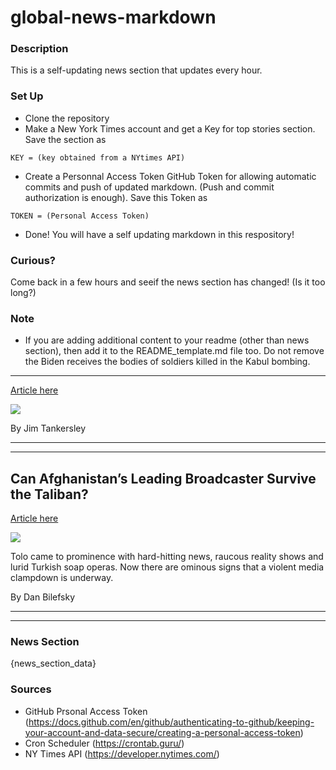 # global-news-markdown

### Description 
This is a self-updating news section that updates every hour.

### Set Up 
* Clone the repository
* Make a New York Times account and get a Key for top stories section. Save the section as 
 ```
 KEY = (key obtained from a NYtimes API)
 ```
*  Create a Personnal Access Token GitHub Token for allowing automatic commits and push of updated markdown. (Push and commit authorization is enough). Save this Token as 
```
TOKEN = (Personal Access Token)
```
* Done! You will have a self updating markdown in this respository!

### Curious?
Come back in a few hours and seeif the news section has changed! (Is it too long?)

### Note
* If you are adding additional content to your readme (other than news section), then add it to the README_template.md file too. Do not remove the Biden receives the bodies of soldiers killed in the Kabul bombing.
------------------------------------------------------------------

[Article here](https://www.nytimes.com/2021/08/30/world/biden-receives-the-bodies-of-soldiers-killed-in-the-kabul-bombing.html)

[![](https://static01.nyt.com/images/2021/08/29/world/29afghanistan-briefing-dc2/29afghanistan-briefing-dc2-superJumbo.jpg)](https://www.nytimes.com/2021/08/30/world/biden-receives-the-bodies-of-soldiers-killed-in-the-kabul-bombing.html)

By Jim Tankersley

* * *

* * *

Can Afghanistan’s Leading Broadcaster Survive the Taliban?
----------------------------------------------------------

[Article here](https://www.nytimes.com/2021/08/30/world/asia/afghanistan-tolo-taliban.html)

[![](https://static01.nyt.com/images/2021/08/26/world/00afghanistan-tolo-01/merlin_144065925_699ea1ef-0f6d-48af-a60a-780c4dcf2240-superJumbo.jpg)](https://www.nytimes.com/2021/08/30/world/asia/afghanistan-tolo-taliban.html)

Tolo came to prominence with hard-hitting news, raucous reality shows and lurid Turkish soap operas. Now there are ominous signs that a violent media clampdown is underway.

By Dan Bilefsky

* * *

* * *

### News Section 
{news_section_data}


### Sources 
* GitHub Prsonal Access Token (https://docs.github.com/en/github/authenticating-to-github/keeping-your-account-and-data-secure/creating-a-personal-access-token)
* Cron Scheduler (https://crontab.guru/)
* NY Times API (https://developer.nytimes.com/)
